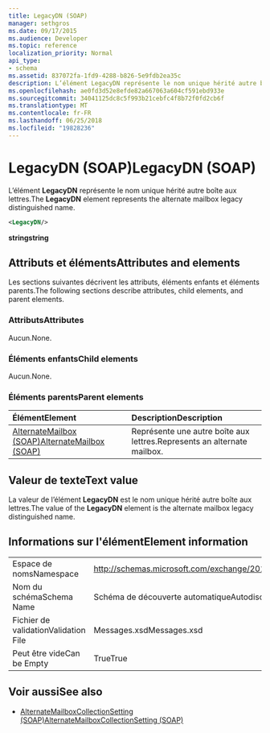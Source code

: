 ```yaml
---
title: LegacyDN (SOAP)
manager: sethgros
ms.date: 09/17/2015
ms.audience: Developer
ms.topic: reference
localization_priority: Normal
api_type:
- schema
ms.assetid: 837072fa-1fd9-4288-b826-5e9fdb2ea35c
description: L’élément LegacyDN représente le nom unique hérité autre boîte aux lettres.
ms.openlocfilehash: ae0fd3d52e8efde82a667063a604cf591ebd933e
ms.sourcegitcommit: 34041125dc8c5f993b21cebfc4f8b72f0fd2cb6f
ms.translationtype: MT
ms.contentlocale: fr-FR
ms.lasthandoff: 06/25/2018
ms.locfileid: "19828236"
---
```

# <a name="legacydn-soap"></a><span data-ttu-id="3220e-103">LegacyDN (SOAP)</span><span class="sxs-lookup"><span data-stu-id="3220e-103">LegacyDN (SOAP)</span></span>

<span data-ttu-id="3220e-104">L’élément **LegacyDN** représente le nom unique hérité autre boîte aux lettres.</span><span class="sxs-lookup"><span data-stu-id="3220e-104">The **LegacyDN** element represents the alternate mailbox legacy distinguished name.</span></span> 
  
```XML
<LegacyDN/>
```

<span data-ttu-id="3220e-105">**string**</span><span class="sxs-lookup"><span data-stu-id="3220e-105">**string**</span></span>

## <a name="attributes-and-elements"></a><span data-ttu-id="3220e-106">Attributs et éléments</span><span class="sxs-lookup"><span data-stu-id="3220e-106">Attributes and elements</span></span>

<span data-ttu-id="3220e-107">Les sections suivantes décrivent les attributs, éléments enfants et éléments parents.</span><span class="sxs-lookup"><span data-stu-id="3220e-107">The following sections describe attributes, child elements, and parent elements.</span></span>
  
### <a name="attributes"></a><span data-ttu-id="3220e-108">Attributs</span><span class="sxs-lookup"><span data-stu-id="3220e-108">Attributes</span></span>

<span data-ttu-id="3220e-109">Aucun.</span><span class="sxs-lookup"><span data-stu-id="3220e-109">None.</span></span>
  
### <a name="child-elements"></a><span data-ttu-id="3220e-110">Éléments enfants</span><span class="sxs-lookup"><span data-stu-id="3220e-110">Child elements</span></span>

<span data-ttu-id="3220e-111">Aucun.</span><span class="sxs-lookup"><span data-stu-id="3220e-111">None.</span></span>
  
### <a name="parent-elements"></a><span data-ttu-id="3220e-112">Éléments parents</span><span class="sxs-lookup"><span data-stu-id="3220e-112">Parent elements</span></span>

|<span data-ttu-id="3220e-113">**Élément**</span><span class="sxs-lookup"><span data-stu-id="3220e-113">**Element**</span></span>|<span data-ttu-id="3220e-114">**Description**</span><span class="sxs-lookup"><span data-stu-id="3220e-114">**Description**</span></span>|
|:-----|:-----|
|[<span data-ttu-id="3220e-115">AlternateMailbox (SOAP)</span><span class="sxs-lookup"><span data-stu-id="3220e-115">AlternateMailbox (SOAP)</span></span>](alternatemailbox-soap.md) <br/> |<span data-ttu-id="3220e-116">Représente une autre boîte aux lettres.</span><span class="sxs-lookup"><span data-stu-id="3220e-116">Represents an alternate mailbox.</span></span>  <br/> |
   
## <a name="text-value"></a><span data-ttu-id="3220e-117">Valeur de texte</span><span class="sxs-lookup"><span data-stu-id="3220e-117">Text value</span></span>

<span data-ttu-id="3220e-118">La valeur de l’élément **LegacyDN** est le nom unique hérité autre boîte aux lettres.</span><span class="sxs-lookup"><span data-stu-id="3220e-118">The value of the **LegacyDN** element is the alternate mailbox legacy distinguished name.</span></span> 
  
## <a name="element-information"></a><span data-ttu-id="3220e-119">Informations sur l'élément</span><span class="sxs-lookup"><span data-stu-id="3220e-119">Element information</span></span>

|||
|:-----|:-----|
|<span data-ttu-id="3220e-120">Espace de noms</span><span class="sxs-lookup"><span data-stu-id="3220e-120">Namespace</span></span>  <br/> |http://schemas.microsoft.com/exchange/2010/Autodiscover  <br/> |
|<span data-ttu-id="3220e-121">Nom du schéma</span><span class="sxs-lookup"><span data-stu-id="3220e-121">Schema Name</span></span>  <br/> |<span data-ttu-id="3220e-122">Schéma de découverte automatique</span><span class="sxs-lookup"><span data-stu-id="3220e-122">Autodiscover schema</span></span>  <br/> |
|<span data-ttu-id="3220e-123">Fichier de validation</span><span class="sxs-lookup"><span data-stu-id="3220e-123">Validation File</span></span>  <br/> |<span data-ttu-id="3220e-124">Messages.xsd</span><span class="sxs-lookup"><span data-stu-id="3220e-124">Messages.xsd</span></span>  <br/> |
|<span data-ttu-id="3220e-125">Peut être vide</span><span class="sxs-lookup"><span data-stu-id="3220e-125">Can be Empty</span></span>  <br/> |<span data-ttu-id="3220e-126">True</span><span class="sxs-lookup"><span data-stu-id="3220e-126">True</span></span>  <br/> |
   
## <a name="see-also"></a><span data-ttu-id="3220e-127">Voir aussi</span><span class="sxs-lookup"><span data-stu-id="3220e-127">See also</span></span>

- [<span data-ttu-id="3220e-128">AlternateMailboxCollectionSetting (SOAP)</span><span class="sxs-lookup"><span data-stu-id="3220e-128">AlternateMailboxCollectionSetting (SOAP)</span></span>](alternatemailboxcollectionsetting-soap.md)

